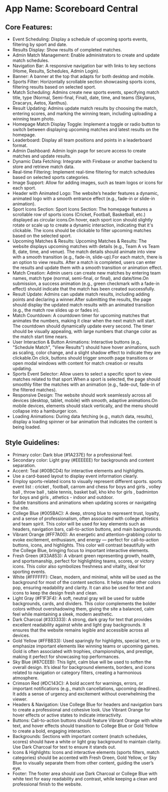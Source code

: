 # **App Name**: Scoreboard Central

## Core Features:

- Event Scheduling: Display a schedule of upcoming sports events, filtering by sport and date.
- Results Display: Show results of completed matches.
- Admin Match Management: Enable administrators to create and update match schedules.
- Navigation Bar: A responsive navigation bar with links to key sections (Home, Results, Schedules, Admin Login).
- Banner: A banner at the top that adapts for both desktop and mobile.
- Sports Filter: Horizontally scrollable section showcasing sports icons, filtering results based on selected sport.
- Match Scheduling: Admins create new sports events, specifying match title, type (Normal, Semi-final, Final), date, time, and teams (Skylaros, Dracarys, Aetos, Xanthus).
- Result Updating: Admins update match results by choosing the match, entering scores, and marking the winning team, including uploading a winning team photo.
- Homepage Match Display Toggle: Implement a toggle or radio button to switch between displaying upcoming matches and latest results on the homepage.
- Leaderboard: Display all team positions and points in a leaderboard format.
- Admin Dashboard: Admin login page for secure access to create matches and update results.
- Dynamic Data Fetching: Integrate with Firebase or another backend to store and retrieve match data.
- Real-time Filtering: Implement real-time filtering for match schedules based on selected sports categories.
- Image Support: Allow for adding images, such as team logos or icons for each sport.
- Header with Animated Logo: The website’s header features a dynamic, animated logo with a smooth entrance effect (e.g., fade-in or slide-in animation).
- Sport Icons Section: Sport Icons Section: The homepage features a scrollable row of sports icons (Cricket, Football, Basketball, etc.) displayed as circular icons.On hover, each sport icon should slightly rotate or scale up to create a dynamic interaction, indicating that it's clickable. The icons should be clickable to filter upcoming matches based on the selected sport.
- Upcoming Matches & Results: Upcoming Matches & Results: The website displays upcoming matches with details (e.g., Team A vs Team B, date, time, and venue). The match details should animate into view with a smooth transition (e.g., fade-in, slide-up).For each match, there is an option to view results. After a match is completed, users can enter the results and update them with a smooth transition or animation effect.
- Match Creation: Admin users can create new matches by entering team names, match type (normal, semi-final, or final), and date/time.On submission, a success animation (e.g., green checkmark with a fade-in effect) should indicate that the match has been created successfully.
- Result Update: Admins can update match results, including adding points and declaring a winner.After submitting the results, the page should display the updated match results with an animated transition (e.g., the match row slides up or fades in).
- Match Countdown: A countdown timer for upcoming matches that animates the numbers, making it clear when the next match will start. The countdown should dynamically update every second. The timer should be visually appealing, with large numbers that change color as the match start time nears.
- User Interaction & Button Animations: Interactive buttons (e.g., "Schedule Match", "View Results") should have hover animations, such as scaling, color change, and a slight shadow effect to indicate they are clickable.On click, buttons should trigger smooth page transitions or open modal windows with content for match creation or results updating.
- Sports Event Selector: Allow users to select a specific sport to view matches related to that sport.When a sport is selected, the page should smoothly filter the matches with an animation (e.g., fade-out, fade-in of the filtered matches).
- Responsive Design: The website should work seamlessly across all devices (desktop, tablet, mobile) with smooth, adaptive animations.On mobile devices, elements should stack vertically, and the menu should collapse into a hamburger icon.
- Loading Animations: During data fetching (e.g., match data, results), display a loading spinner or bar animation that indicates the content is being loaded.

## Style Guidelines:

- Primary color: Dark blue (#1A237E) for a professional feel.
- Secondary color: Light gray (#EEEEEE) for backgrounds and content separation.
- Accent: Teal (#00BCD4) for interactive elements and highlights.
- Use a card-based layout to display event information clearly.
- Employ sports-related icons to visually represent different sports. sports event list : cricket , football, carrom and chess for boys and girls , volley ball , throw ball , table tennis, basket ball, kho kho for girls , badminton for boys and girls , athetics - indoor and outdoor.
- Subtle transitions and animations when updating scores or navigating the site.
- College Blue (#005BAC): A deep, strong blue to represent trust, loyalty, and a sense of professionalism, often associated with college athletics and team spirit. This color will be used for key elements such as headers, navigation bars, call-to-action buttons, and main backgrounds.
- Vibrant Orange (#FF7A00): An energetic and attention-grabbing color to evoke excitement, enthusiasm, and energy — perfect for call-to-action buttons, icons, and highlights. This color will contrast beautifully with the College Blue, bringing focus to important interactive elements.
- Fresh Green (#33A853): A vibrant green representing growth, health, and sportsmanship, perfect for highlighting teams, scores, or victory icons. This color also symbolizes freshness and vitality, ideal for sporting events.
- White (#FFFFFF): Clean, modern, and minimal, white will be used as the background for most of the content sections. It helps make other colors pop, ensuring readability and clarity. It can also be used for text and icons to keep the design fresh and clean.
- Light Gray (#F1F3F4): A soft, neutral gray will be used for subtle backgrounds, cards, and dividers. This color complements the bolder colors without overshadowing them, giving the site a balanced, calm feel while maintaining a sleek, modern aesthetic.
- Dark Charcoal (#333333): A strong, dark gray for text that provides excellent readability against white and light gray backgrounds. It ensures that the website remains legible and accessible across all devices.
- Gold Yellow (#FFBB33): Used sparingly for highlights, special text, or to emphasize important elements like winning teams or upcoming games. Gold is often associated with trophies, championships, and prestige, making it perfect for showcasing top performances.
- Sky Blue (#87CEEB): This light, calm blue will be used to soften the overall design. It’s ideal for background elements, borders, and icons related to navigation or category filters, creating a harmonious atmosphere.
- Crimson Red (#DC143C): A bold accent for warnings, errors, or important notifications (e.g., match cancellations, upcoming deadlines). It adds a sense of urgency and excitement without overwhelming the viewer.
- Headers & Navigation: Use College Blue for headers and navigation bars to create a professional and cohesive look. Use Vibrant Orange for hover effects or active states to indicate interactivity.
- Buttons: Call-to-action buttons should feature Vibrant Orange with white text, and hover effects should transition to College Blue or Gold Yellow to create a bold, engaging interaction.
- Backgrounds: Sections with important content (match schedules, scores) should have a white or light gray background to maintain clarity. Use Dark Charcoal for text to ensure it stands out.
- Icons & Highlights: Icons and interactive elements (sports filters, match categories) should be accented with Fresh Green, Gold Yellow, or Sky Blue to visually separate them from other content, guiding the user’s eye.
- Footer: The footer area should use Dark Charcoal or College Blue with white text for easy readability and contrast, while keeping a clean and professional finish to the website.